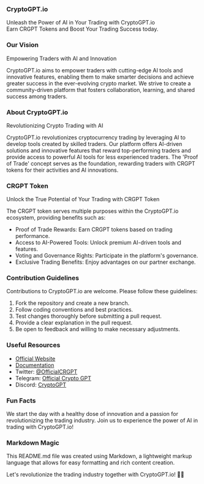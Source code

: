 ### CryptoGPT.io ###

Unleash the Power of AI in Your Trading with CryptoGPT.io  
Earn CRGPT Tokens and Boost Your Trading Success today.

### Our Vision ###
Empowering Traders with AI and Innovation

CryptoGPT.io aims to empower traders with cutting-edge AI tools and innovative features, enabling them to make smarter decisions and achieve greater success in the ever-evolving crypto market. We strive to create a community-driven platform that fosters collaboration, learning, and shared success among traders.

### About CryptoGPT.io ###
Revolutionizing Crypto Trading with AI

CryptoGPT.io revolutionizes cryptocurrency trading by leveraging AI to develop tools created by skilled traders. Our platform offers AI-driven solutions and innovative features that reward top-performing traders and provide access to powerful AI tools for less experienced traders. The 'Proof of Trade' concept serves as the foundation, rewarding traders with CRGPT tokens for their activities and AI innovations.

### CRGPT Token ###
Unlock the True Potential of Your Trading with CRGPT Token

The CRGPT token serves multiple purposes within the CryptoGPT.io ecosystem, providing benefits such as:
- Proof of Trade Rewards: Earn CRGPT tokens based on trading performance.
- Access to AI-Powered Tools: Unlock premium AI-driven tools and features.
- Voting and Governance Rights: Participate in the platform's governance.
- Exclusive Trading Benefits: Enjoy advantages on our partner exchange.

### Contribution Guidelines ###

Contributions to CryptoGPT.io are welcome. Please follow these guidelines:
1. Fork the repository and create a new branch.
2. Follow coding conventions and best practices.
3. Test changes thoroughly before submitting a pull request.
4. Provide a clear explanation in the pull request.
5. Be open to feedback and willing to make necessary adjustments.

### Useful Resources ###

- [Official Website](https://cryptogpt.io)
- [Documentation](https://cryptogpt.io/docs)
- Twitter: [@OfficialCRGPT](https://twitter.com/OfficialCRGPT)
- Telegram: [Official Crypto GPT](https://t.me/OfficialCRGPT)
- Discord: [CryptoGPT](https://discord.gg/UFfQ66eDnb)

### Fun Facts ###

We start the day with a healthy dose of innovation and a passion for revolutionizing the trading industry. Join us to experience the power of AI in trading with CryptoGPT.io!

### Markdown Magic ###

This README.md file was created using Markdown, a lightweight markup language that allows for easy formatting and rich content creation.

Let's revolutionize the trading industry together with CryptoGPT.io! 🚀🌈
